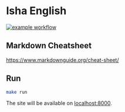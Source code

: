 # Isha English

[![example workflow](https://github.com/AlexFreik/isha-english/actions/workflows/deploy-gh-pages.yml/badge.svg)](https://alexfreik.github.io/isha-english/)

## Markdown Cheatsheet
https://www.markdownguide.org/cheat-sheet/

## Run

```zsh
make run
```

The site will be available on [localhost:8000](http://localhost:8000).
